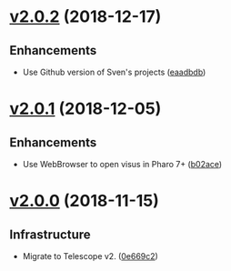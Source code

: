 # [v2.0.2](https://github.com/TelescopeSt/TelescopeCytoscape/compare/v2.0.1...v2.0.2) (2018-12-17)

## Enhancements

* Use Github version of Sven's projects ([eaadbdb](https://github.com/TelescopeSt/TelescopeCytoscape/commit/eaadbdbc1d2ceb5047debb796eb0a61c1fd000b7))

# [v2.0.1](https://github.com/TelescopeSt/TelescopeCytoscape/compare/v2.0.0...v2.0.1) (2018-12-05)

## Enhancements

* Use WebBrowser to open visus in Pharo 7+ ([b02ace](https://github.com/TelescopeSt/TelescopeCytoscape/commit/b02ace1ed421fd08bc3380b84a2140c1d3c13f31))

# [v2.0.0](https://github.com/TelescopeSt/TelescopeCytoscape/compare/v1.0.0...v2.0.0) (2018-11-15)

## Infrastructure

* Migrate to Telescope v2. ([0e669c2](https://github.com/TelescopeSt/TelescopeCytoscape/commit/0e669c2fa72cdab825f2987923c54a64b050e7b6))
